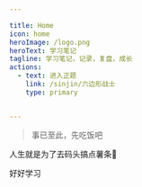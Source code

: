 ```yaml
---

title: Home
icon: home
heroImage: /logo.png
heroText: 学习笔记
tagline: 学习笔记，记录，复盘，成长
actions:
  - text: 进入正题
    link: /sinjin/六边形战士
    type: primary


---
```


> 事已至此，先吃饭吧

人生就是为了去码头搞点薯条:fries:

好好学习
